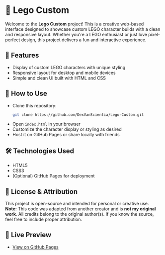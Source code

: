 # 🧱 Lego Custom

Welcome to the **Lego Custom** project! This is a creative web-based interface designed to showcase custom LEGO character builds with a clean and responsive layout. Whether you're a LEGO enthusiast or just love pixel-perfect design, this project delivers a fun and interactive experience.

## 🌟 Features
- Display of custom LEGO characters with unique styling  
- Responsive layout for desktop and mobile devices  
- Simple and clean UI built with HTML and CSS  

## 🚀 How to Use
- Clone this repository:  
  ```bash
  git clone https://github.com/DexVanScientia/Lego-Custom.git
  ```
- Open `index.html` in your browser  
- Customize the character display or styling as desired  
- Host it on GitHub Pages or share locally with friends  

## 🛠️ Technologies Used
- HTML5  
- CSS3  
- (Optional) GitHub Pages for deployment  

## 📄 License & Attribution
This project is open-source and intended for personal or creative use.  
**Note:** This code was adapted from another creator and is **not my original work**. All credits belong to the original author(s). If you know the source, feel free to include proper attribution.

## 📍 Live Preview
- [View on GitHub Pages](https://dexvanscientia.github.io/Lego-Custom/)
